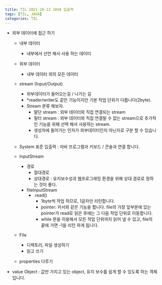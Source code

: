 ```yaml
---
title: TIL 2021-10-13 JAVA 입출력
tags: [TIL, JAVA]
categories: TIL
---
```

- 외부 데이터에 접근 하기 
    - 내부 데이터 
        - 내부에서 선언 해서 사용 하는 데이터 
    - 외부 데이터 
        - 내부 데이터 외의 모든 데이터 
    - stream (Input/Output)
        - 외부데이터가 들어오는길 / 나가는 길 
        - *reader/writer도 같은 기능이지만 기본 작업 단위가 다릅니다(2byte).
        - Stream 분류 해보자.
            - 말단 stream : 외부 데이터와 직접 연결되는 stream
            - 필터 stream : 외부 데이터와 직접 연결될 수 없는 stream으로 추가적인 기능을 위해 선택 해서 사용하는 stream. 
            - 생성자에 들어가는 인자가 외부데이터인지 아닌지로 구분 할 수 있습니다.  



    - System 표준 입출력 : 자바 프로그램과 키보드 / 콘솔과 연결 합니다. 
    - InputStream
        - 경로 
            - 절대경로 
            - 상대경로 : 유지보수성과 웹프로그래밍 환경을 위해 상대 경로로 정하는 것이 좋다. 
        - fileInputStream
            - .read()
                - 1byte씩 작업 하므로, 1글자만 리턴합니다. 
                - pointer: 커서와 같은 기능을 합니다. file의 가장 앞부분에 있는 pointer가 read로 읽은 후에는 그 다음 작업 단위로 이동합니다. 
                - while 문을 이용해서 모든 작업 단위까지 읽어 낼 수 있고, file의 끝에 가면 -1을 리턴 하게 됩니다. 
    - File 
        - 디렉토리, 파일 생성하기 
        - 읽고 쓰기
    - properties 다루기 


- value Object : 값만 가지고 있는 object, 유지 보수를 쉽게 할 수 있도록 하는 객체 입니다. 